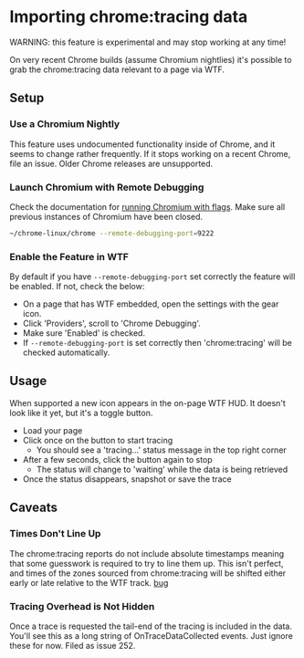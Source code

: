 # Importing chrome:tracing data

WARNING: this feature is experimental and may stop working at any time!

On very recent Chrome builds (assume Chromium nightlies) it's possible to grab
the chrome:tracing data relevant to a page via WTF.

## Setup

### Use a Chromium Nightly

This feature uses undocumented functionality inside of Chrome, and it seems to
change rather frequently. If it stops working on a recent Chrome, file an issue.
Older Chrome releases are unsupported.

### Launch Chromium with Remote Debugging

Check the documentation for [running Chromium with flags](http://www.chromium.org/developers/how-tos/run-chromium-with-flags).
Make sure all previous instances of Chromium have been closed.

```bash
~/chrome-linux/chrome --remote-debugging-port=9222
```

### Enable the Feature in WTF

By default if you have `--remote-debugging-port` set correctly the feature will
be enabled. If not, check the below:

* On a page that has WTF embedded, open the settings with the gear icon.
* Click 'Providers', scroll to 'Chrome Debugging'.
* Make sure 'Enabled' is checked.
* If `--remote-debugging-port` is set correctly then 'chrome:tracing' will be
checked automatically.

## Usage

When supported a new icon appears in the on-page WTF HUD. It doesn't look like
it yet, but it's a toggle button.

* Load your page
* Click once on the button to start tracing
  * You should see a 'tracing...' status message in the top right corner
* After a few seconds, click the button again to stop
  * The status will change to 'waiting' while the data is being retrieved
* Once the status disappears, snapshot or save the trace

## Caveats

### Times Don't Line Up

The chrome:tracing reports do not include absolute timestamps meaning that some
guesswork is required to try to line them up. This isn't perfect, and times of
the zones sourced from chrome:tracing will be shifted either early or late
relative to the WTF track. [bug](https://code.google.com/p/chromium/issues/detail?id=174451)

### Tracing Overhead is Not Hidden

Once a trace is requested the tail-end of the tracing is included in the data.
You'll see this as a long string of OnTraceDataCollected events. Just ignore
these for now. Filed as issue 252.
